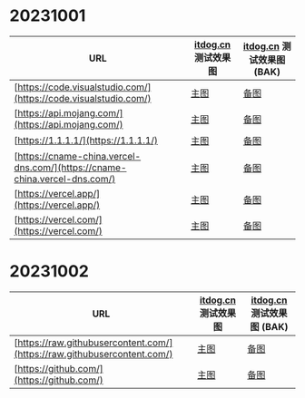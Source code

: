 # 20231001

| URL                                          | [itdog.cn](https://www.itdog.cn/http/) 测试效果图          | [itdog.cn](https://www.itdog.cn/http/) 测试效果图 (BAK)    |
|----------------------------------------------|------------------------------------------------------------|------------------------------------------------------------|
| [https://code.visualstudio.com/](https://code.visualstudio.com/) | [主图](https://image.3001.net/images/20231001/1696172603_65198a3bc7ddd4821abe9.png) | [备图](https://telegraph.cachefly.net/file/36c7e3ded508b4ee44f7e.png) |
| [https://api.mojang.com/](https://api.mojang.com/)       | [主图](https://image.3001.net/images/20231001/1696173195_65198c8b6796d5114391f.png) | [备图](https://telegraph.cachefly.net/file/d6f9d806fab9942382357.png) |
| [https://1.1.1.1/](https://1.1.1.1/)           | [主图](https://image.3001.net/images/20231001/1696173555_65198df31a78eba8dcabe.png) | [备图](https://telegraph.cachefly.net/file/8b23f353a08909f066ca4.png) |
| [https://cname-china.vercel-dns.com/](https://cname-china.vercel-dns.com/) | [主图](https://image.3001.net/images/20231001/1696174876_6519931c592eb5b65d130.png) | [备图](https://telegraph.cachefly.net/file/4e1a76189a982a6af39aa.png) |
| [https://vercel.app/](https://vercel.app/)       | [主图](https://image.3001.net/images/20231001/1696174936_65199358b24bef736c150.png) | [备图](https://telegraph.cachefly.net/file/cb6869648ee85f06fb5ae.png) |
| [https://vercel.com/](https://vercel.com/)           | [主图](https://image.3001.net/images/20231001/1696174976_65199380cca456a33afcb.png) | [备图](https://telegraph.cachefly.net/file/74aa075be1fb6ac3428e9.png) |

# 20231002

| URL                                          | [itdog.cn](https://www.itdog.cn/http/) 测试效果图          | [itdog.cn](https://www.itdog.cn/http/) 测试效果图 (BAK)    |
|----------------------------------------------|------------------------------------------------------------|------------------------------------------------------------|
| [https://raw.githubusercontent.com/](https://raw.githubusercontent.com/)| [主图](https://image.3001.net/images/20231002/1696231554_651a7082a1207d02b4262.png)  | [备图](https://telegraph.cachefly.net/file/0a2e146299438cd4051fa.png) |
| [https://github.com/](https://github.com/)                  | [主图](https://image.3001.net/images/20231002/1696231594_651a70aa293b34c69bd04.png)   | [备图](https://telegraph.cachefly.net/file/75126bb53bc242500cc6e.png) |



